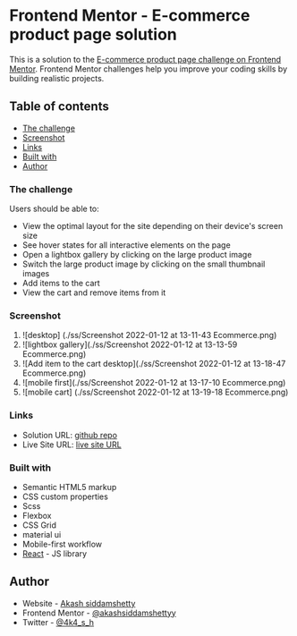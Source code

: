 # Frontend Mentor - E-commerce product page solution

This is a solution to the [E-commerce product page challenge on Frontend Mentor](https://www.frontendmentor.io/challenges/ecommerce-product-page-UPsZ9MJp6). Frontend Mentor challenges help you improve your coding skills by building realistic projects.

## Table of contents
  - [The challenge](#the-challenge)
  - [Screenshot](#screenshot)
  - [Links](#links)
  - [Built with](#built-with)
  - [Author](#author)

### The challenge

Users should be able to:

- View the optimal layout for the site depending on their device's screen size
- See hover states for all interactive elements on the page
- Open a lightbox gallery by clicking on the large product image
- Switch the large product image by clicking on the small thumbnail images
- Add items to the cart
- View the cart and remove items from it

### Screenshot
1. ![desktop] (./ss/Screenshot 2022-01-12 at 13-11-43 Ecommerce.png)
2. ![lightbox gallery](./ss/Screenshot 2022-01-12 at 13-13-59 Ecommerce.png)
3. ![Add item to the cart desktop](./ss/Screenshot 2022-01-12 at 13-18-47 Ecommerce.png)
4. ![mobile first](./ss/Screenshot 2022-01-12 at 13-17-10 Ecommerce.png)
5. ![mobile cart] (./ss/Screenshot 2022-01-12 at 13-19-18 Ecommerce.png)

### Links

- Solution URL: [github repo](https://github.com/akashsiddamshetty/ecommerceTemplate)
- Live Site URL: [live site URL](https://akashsiddamshettyecommmertemplate.netlify.app/)

### Built with

- Semantic HTML5 markup
- CSS custom properties
- Scss 
- Flexbox
- CSS Grid
- material ui
- Mobile-first workflow
- [React](https://reactjs.org/) - JS library


## Author

- Website - [Akash siddamshetty](https://github.com/akashsiddamshetty)
- Frontend Mentor - [@akashsiddamshettyy](https://www.frontendmentor.io/profile/akashsiddamshetty)
- Twitter - [@4k4_s_h](https://twitter.com/4k4_s_h)
